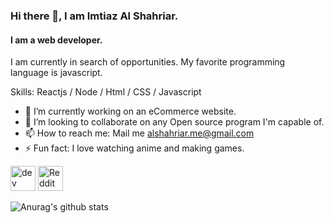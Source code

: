 ### Hi there 👋, I am Imtiaz Al Shahriar.
#### I am a web developer.
I am currently in search of opportunities. My favorite programming language is javascript. 

Skills: Reactjs / Node / Html / CSS / Javascript

- 🔭 I’m currently working on an eCommerce website. 
- 👯 I’m looking to collaborate on any Open source program I'm capable of. 
- 📫 How to reach me: Mail me alshahriar.me@gmail.com 
- ⚡ Fun fact: I love watching anime and making games. 


[<img src='https://cdn.jsdelivr.net/npm/simple-icons@3.0.1/icons/dev-dot-to.svg' alt='dev' height='40'>](https://dev.to/ImtiazKun)  [<img src='https://cdn.jsdelivr.net/npm/simple-icons@3.0.1/icons/reddit.svg' alt='Reddit' height='40'>](https://www.reddit.com/user/sublime.en)  


![Anurag's github stats](https://github-readme-stats.vercel.app/api?username=anuraghazra&show_icons=true&theme=dracula)
